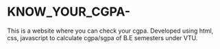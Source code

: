 # KNOW_YOUR_CGPA-
This is a website where you can check your cgpa.
Developed using html, css, javascript to calculate cgpa/sgpa of B.E semesters under VTU. 

